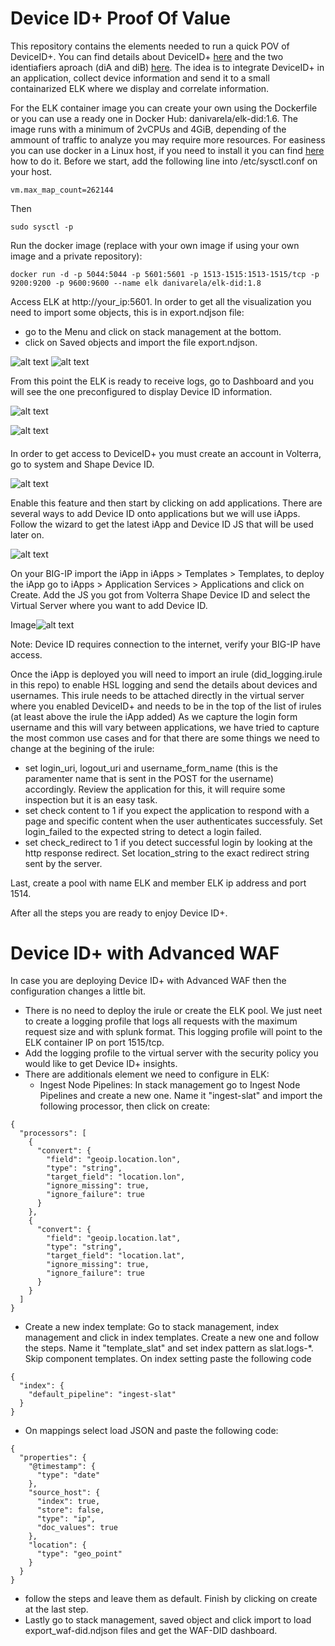 # Device ID+ Proof Of Value

This repository contains the elements needed to run a quick POV of DeviceID+. You can find details about DeviceID+ [here](https://f5cloudservices.zendesk.com/hc/en-us/articles/360058428514-About-F5-Device-ID-)  and the two identiafiers aproach (diA and diB) [here](https://f5cloudservices.zendesk.com/hc/en-us/articles/360060250913). 
The idea is to integrate DeviceID+ in an application, collect device information and send it to a small containarized ELK where we display and correlate information.

For the ELK container image you can create your own using the Dockerfile or you can use a ready one in Docker Hub: danivarela/elk-did:1.6. The image runs with a minimum of 2vCPUs and 4GiB, depending of the ammount of traffic to analyze you may require more resources. For easiness you can use docker in a Linux host, if you need to install it you can find [here](https://docs.docker.com/engine/install/) how to do it. 
Before we start, add the following line into /etc/sysctl.conf on your host.
```
vm.max_map_count=262144
```
Then
```
sudo sysctl -p
````

Run the docker image (replace with your own image if using your own image and a private repository):
````
docker run -d -p 5044:5044 -p 5601:5601 -p 1513-1515:1513-1515/tcp -p 9200:9200 -p 9600:9600 --name elk danivarela/elk-did:1.8
````

Access ELK at http://your_ip:5601. In order to get all the visualization you need to import some objects, this is in export.ndjson file:

 - go to the Menu and click on stack management at the bottom.
 - click on Saved objects and import the file export.ndjson.

![alt text](https://github.com/danvarelajar/deviceid-repo/blob/main/Images/kibana_menu.png?raw=true) ![alt text](https://github.com/danvarelajar/deviceid-repo/blob/main/Images/kibana_stack_mgmt_index_patterns.png?raw=true)

 From this point the ELK is ready to receive logs, go to Dashboard and you will see the one preconfigured to display Device ID information.

![alt text](https://github.com/danvarelajar/deviceid-repo/blob/main/Images/menu_dashboard.png?raw=true) 

![alt text](https://github.com/danvarelajar/deviceid-repo/blob/main/Images/dashboard.png?raw=true) 

 ####

In order to get access to DeviceID+ you must create an account in Volterra, go to system and Shape Device ID.

![alt text](https://github.com/danvarelajar/deviceid-repo/blob/main/Images/volterra_device_ID.png?raw=true)

Enable this feature and then start by clicking on add applications. There are several ways to add Device ID onto applications but we will use iApps. Follow the wizard to get the latest iApp and Device ID JS that will be used later on.

![alt text](https://github.com/danvarelajar/deviceid-repo/blob/main/Images/did_wizard.png?raw=true)

On your BIG-IP import the iApp in iApps > Templates > Templates, to deploy the iApp go to iApps > Application Services > Applications and click on Create. Add the JS you got from Volterra Shape Device ID and select the Virtual Server where you want to add Device ID.

Image![alt text](https://github.com/danvarelajar/deviceid-repo/blob/main/Images/iapp_screenshot.png?raw=true)

Note: Device ID requires connection to the internet, verify your BIG-IP have access.

Once the iApp is deployed you will need to import an irule (did_logging.irule in this repo) to enable HSL logging and send the details about devices and usernames. This irule needs to be attached directly in the virtual server where you enabled DeviceID+ and needs to be in the top of the list of irules (at least above the irule the iApp added) As we capture the login form username and this will vary between applications, we have tried to capture the most common use cases and for that there are some things we need to change at the begining of the irule:

 - set login_uri, logout_uri and username_form_name (this is the paramenter name that is sent in the POST for the username) accordingly. Review the application for this, it will require some inspection but it is an easy task.
 - set check content to 1 if you expect the application to respond with a page and specific content when the user authenticates successfuly. Set login_failed to the expected string to detect a login failed.
 - set check_redirect to 1 if you detect successful login by looking at the http response redirect. Set location_string to the exact redirect string sent by the server.

 Last, create a pool with name ELK and member ELK ip address and port 1514.

 After all the steps you are ready to enjoy Device ID+.
 
 # Device ID+ with Advanced WAF

In case you are deploying Device ID+ with Advanced WAF then the configuration changes a little bit. 
 - There is no need to deploy the irule or create the ELK pool. We just neet to create a logging profile that logs all requests with the maximum request size and with splunk format. This logging profile will point to the ELK container IP on port 1515/tcp.
 - Add the logging profile to the virtual server with the security policy you would like to get Device ID+ insights.
 - There are additionals element we need to configure in ELK:
   - Ingest Node Pipelines: In stack management go to Ingest Node Pipelines and create a new one. Name it "ingest-slat" and import the following processor, then click on create:
```
{
  "processors": [
    {
      "convert": {
        "field": "geoip.location.lon",
        "type": "string",
        "target_field": "location.lon",
        "ignore_missing": true,
        "ignore_failure": true
      }
    },
    {
      "convert": {
        "field": "geoip.location.lat",
        "type": "string",
        "target_field": "location.lat",
        "ignore_missing": true,
        "ignore_failure": true
      }
    }
  ]
}
```
   - Create a new index template: Go to stack management, index management and click in index templates. Create a new one and follow the steps. Name it "template_slat" and set index pattern as slat.logs-*. Skip component templates. On index setting paste the following code
```
{
  "index": {
    "default_pipeline": "ingest-slat"
  }
}
```
   - On mappings select load JSON and paste the following code:
```
{
  "properties": {
    "@timestamp": {
      "type": "date"
    },
    "source_host": {
      "index": true,
      "store": false,
      "type": "ip",
      "doc_values": true
    },
    "location": {
      "type": "geo_point"
    }
  }
}
```
   - follow the steps and leave them as default. Finish by clicking on create at the last step.
   - Lastly go to stack management, saved object and click import to load export_waf-did.ndjson files and get the WAF-DID dashboard.

###
